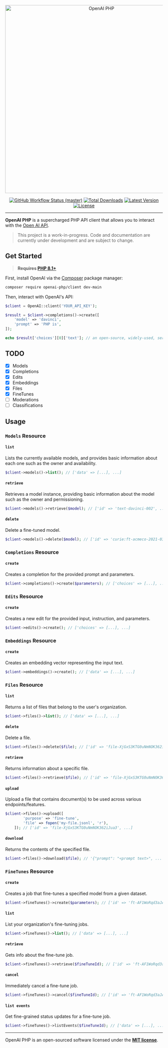 <p align="center">
    <img src="https://raw.githubusercontent.com/openai-php/client/main/art/example.png" width="600" alt="OpenAI PHP">
    <p align="center">
        <a href="https://github.com/openai-php/client/actions"><img alt="GitHub Workflow Status (master)" src="https://img.shields.io/github/workflow/status/openai-php/client/Tests/main"></a>
        <a href="https://packagist.org/packages/openai-php/client"><img alt="Total Downloads" src="https://img.shields.io/packagist/dt/openai-php/client"></a>
        <a href="https://packagist.org/packages/openai-php/client"><img alt="Latest Version" src="https://img.shields.io/packagist/v/openai-php/client"></a>
        <a href="https://packagist.org/packages/openai-php/client"><img alt="License" src="https://img.shields.io/github/license/openai-php/client"></a>
    </p>
</p>

------
**OpenAI PHP** is a supercharged PHP API client that allows you to interact with the [Open AI API](https://beta.openai.com/docs/api-reference/introduction).

> This project is a work-in-progress. Code and documentation are currently under development and are subject to change.

## Get Started

> **Requires [PHP 8.1+](https://php.net/releases/)**

First, install OpenAI via the [Composer](https://getcomposer.org/) package manager:

```bash
composer require openai-php/client dev-main
```

Then, interact with OpenAI's API:

```php
$client = OpenAI::client('YOUR_API_KEY');

$result = $client->completions()->create([
    'model' => 'davinci',
    'prompt' => 'PHP is',
]);

echo $result['choices'][0]['text']; // an open-source, widely-used, server-side scripting language.
```

## TODO



- [x] Models
- [x] Completions
- [x] Edits
- [x] Embeddings
- [x] Files
- [x] FineTunes
- [ ] Moderations
- [ ] Classifications

## Usage

### `Models` Resource

#### `list`

Lists the currently available models, and provides basic information about each one such as the owner and availability.

```php
$client->models()->list(); // ['data' => [...], ...]
```

#### `retrieve`

Retrieves a model instance, providing basic information about the model such as the owner and permissioning.

```php
$client->models()->retrieve($model); // ['id' => 'text-davinci-002', ...]
```

#### `delete`

Delete a fine-tuned model.

```php
$client->models()->delete($model); // ['id' => 'curie:ft-acmeco-2021-03-03-21-44-20', ...]
```

### `Completions` Resource

#### `create`

Creates a completion for the provided prompt and parameters.

```php
$client->completions()->create($parameters); // ['choices' => [...], ...]
```

### `Edits` Resource

#### `create`

Creates a new edit for the provided input, instruction, and parameters.

```php
$client->edits()->create(); // ['choices' => [...], ...]
```

### `Embeddings` Resource

#### `create`

Creates an embedding vector representing the input text.

```php
$client->embeddings()->create(); // ['data' => [...], ...]
```

### `Files` Resource

#### `list`

Returns a list of files that belong to the user's organization.

```php
$client->files()->list(); // ['data' => [...], ...]
```

#### `delete`

Delete a file.

```php
$client->files()->delete($file); // ['id' => 'file-XjGxS3KTG0uNmNOK362iJua3', ...]
```

#### `retrieve`

Returns information about a specific file.

```php
$client->files()->retrieve($file); // ['id' => 'file-XjGxS3KTG0uNmNOK362iJua3', ...]
```

#### `upload`

Upload a file that contains document(s) to be used across various endpoints/features.

```php
$client->files()->upload([
        'purpose' => 'fine-tune',
        'file' => fopen('my-file.jsonl', 'r'),
    ]); // ['id' => 'file-XjGxS3KTG0uNmNOK362iJua3', ...]
```

#### `download`

Returns the contents of the specified file.

```php
$client->files()->download($file); // '{"prompt": "<prompt text>", ...'
```

### `FineTunes` Resource

#### `create`

Creates a job that fine-tunes a specified model from a given dataset.

```php
$client->fineTunes()->create($parameters); // ['id' => 'ft-AF1WoRqd3aJAHsqc9NY7iL8F', ...]
```

#### `list`

List your organization's fine-tuning jobs.

```php
$client->fineTunes()->list(); // ['data' => [...], ...]
```

#### `retrieve`

Gets info about the fine-tune job.

```php
$client->fineTunes()->retrieve($fineTuneId); // ['id' => 'ft-AF1WoRqd3aJAHsqc9NY7iL8F', ...]
```

#### `cancel`

Immediately cancel a fine-tune job.

```php
$client->fineTunes()->cancel($fineTuneId); // ['id' => 'ft-AF1WoRqd3aJAHsqc9NY7iL8F', ...]
```

#### `list events`

Get fine-grained status updates for a fine-tune job.

```php
$client->fineTunes()->listEvents($fineTuneId); // ['data' => [...], ...]
```


---

OpenAI PHP is an open-sourced software licensed under the **[MIT license](https://opensource.org/licenses/MIT)**.
